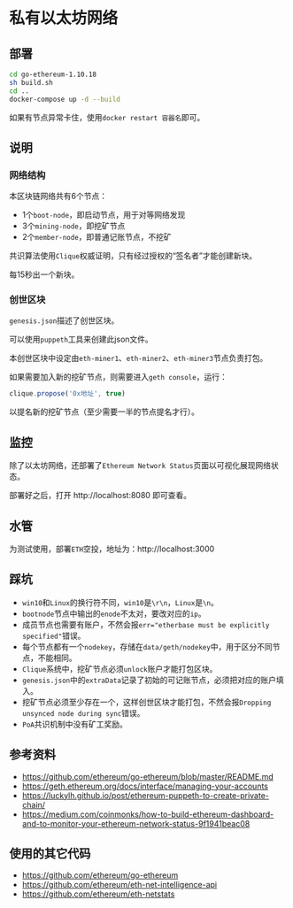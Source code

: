 # 私有以太坊网络

## 部署

```sh
cd go-ethereum-1.10.18
sh build.sh
cd ..
docker-compose up -d --build
```

如果有节点异常卡住，使用`docker restart 容器名`即可。

## 说明

### 网络结构

本区块链网络共有6个节点：

- 1个`boot-node`，即启动节点，用于对等网络发现
- 3个`mining-node`，即挖矿节点
- 2个`member-node`，即普通记账节点，不挖矿

共识算法使用`Clique`权威证明，只有经过授权的“签名者”才能创建新块。

每15秒出一个新块。

### 创世区块

`genesis.json`描述了创世区块。

可以使用`puppeth`工具来创建此json文件。

本创世区块中设定由`eth-miner1`、`eth-miner2`、`eth-miner3`节点负责打包。

如果需要加入新的挖矿节点，则需要进入`geth console`，运行：

```js
clique.propose('0x地址', true)
```

以提名新的挖矿节点（至少需要一半的节点提名才行）。

## 监控

除了以太坊网络，还部署了`Ethereum Network Status`页面以可视化展现网络状态。

部署好之后，打开 http://localhost:8080 即可查看。

## 水管

为测试使用，部署`ETH`空投，地址为：http://localhost:3000

## 踩坑

- `win10`和`Linux`的换行符不同，`win10`是`\r\n`，`Linux`是`\n`。
- `bootnode`节点中输出的`enode`不太对，要改对应的`ip`。
- 成员节点也需要有账户，不然会报`err="etherbase must be explicitly specified"`错误。
- 每个节点都有一个`nodekey`，存储在`data/geth/nodekey`中，用于区分不同节点，不能相同。
- `Clique`系统中，挖矿节点必须`unlock`账户才能打包区块。
- `genesis.json`中的`extraData`记录了初始的可记账节点，必须把对应的账户填入。
- 挖矿节点必须至少存在一个，这样创世区块才能打包，不然会报`Dropping unsynced node during sync`错误。
- `PoA`共识机制中没有矿工奖励。

## 参考资料

- https://github.com/ethereum/go-ethereum/blob/master/README.md
- https://geth.ethereum.org/docs/interface/managing-your-accounts
- https://luckylh.github.io/post/ethereum-puppeth-to-create-private-chain/
- https://medium.com/coinmonks/how-to-build-ethereum-dashboard-and-to-monitor-your-ethereum-network-status-9f1941beac08

## 使用的其它代码

- https://github.com/ethereum/go-ethereum
- https://github.com/ethereum/eth-net-intelligence-api
- https://github.com/ethereum/eth-netstats
